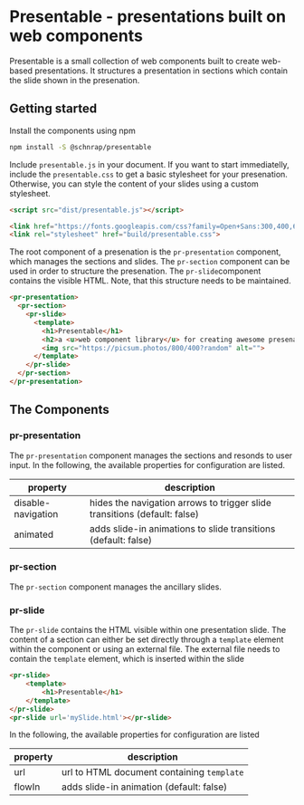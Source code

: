 # Presentable - presentations built on web components

Presentable is a small collection of web components built to create web-based presentations. It structures a presentation in sections which contain the slide shown in the presenation. 

## Getting started

Install the components using npm

```bash
npm install -S @schnrap/presentable
```



Include `presentable.js` in your document. If you want to start immediatelly, include the `presentable.css` to get a basic stylesheet for your presenation. Otherwise, you can style the content of your slides using a custom stylesheet.

```html
<script src="dist/presentable.js"></script>

<link href="https://fonts.googleapis.com/css?family=Open+Sans:300,400,600,700" rel="stylesheet">
<link rel="stylesheet" href="build/presentable.css">
```

The root component of a presenation is the `pr-presentation` component, which manages the sections and slides. The `pr-section` component can be used in order to structure the presenation. The `pr-slide`component contains the visible HTML. Note, that this structure needs to be maintained.



```html
<pr-presentation>
  <pr-section>
    <pr-slide>
      <template>
        <h1>Presentable</h1>
        <h2>a <u>web component library</u> for creating awesome presenations</h2>
        <img src="https://picsum.photos/800/400?random" alt="">
      </template>
    </pr-slide>
  </pr-section>
</pr-presentation>
```



## The Components

### pr-presentation

The `pr-presentation` component manages the sections  and resonds to user input. In the following, the available properties for configuration are listed.

| property           | description                                                  |
| ------------------ | ------------------------------------------------------------ |
| disable-navigation | hides the navigation arrows to trigger slide transitions (default: false) |
| animated           | adds slide-in animations to slide transitions (default: false) |

### pr-section

The `pr-section` component manages the ancillary slides.

### pr-slide

The `pr-slide` contains the HTML visible within one presentation slide. The content of a section can either be set directly through a `template` element within the component or using an external file. The external file needs to contain the `template` element, which is inserted within the slide

```html
<pr-slide>
    <template>
    	<h1>Presentable</h1>
    </template>
</pr-slide>
<pr-slide url='mySlide.html'></pr-slide>
```

In the following, the available properties for configuration are listed

| property | description                                |
| -------- | ------------------------------------------ |
| url      | url to HTML document containing `template` |
| flowIn   | adds slide-in animation (default: false)   |
